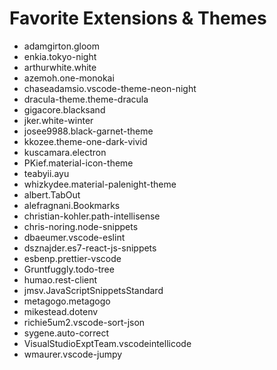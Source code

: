 # Favorite Extensions & Themes

- adamgirton.gloom
- enkia.tokyo-night
- arthurwhite.white
- azemoh.one-monokai
- chaseadamsio.vscode-theme-neon-night
- dracula-theme.theme-dracula
- gigacore.blacksand
- jker.white-winter
- josee9988.black-garnet-theme
- kkozee.theme-one-dark-vivid
- kuscamara.electron
- PKief.material-icon-theme
- teabyii.ayu
- whizkydee.material-palenight-theme
- albert.TabOut
- alefragnani.Bookmarks
- christian-kohler.path-intellisense
- chris-noring.node-snippets
- dbaeumer.vscode-eslint
- dsznajder.es7-react-js-snippets
- esbenp.prettier-vscode
- Gruntfuggly.todo-tree
- humao.rest-client
- jmsv.JavaScriptSnippetsStandard
- metagogo.metagogo
- mikestead.dotenv
- richie5um2.vscode-sort-json
- sygene.auto-correct
- VisualStudioExptTeam.vscodeintellicode
- wmaurer.vscode-jumpy
